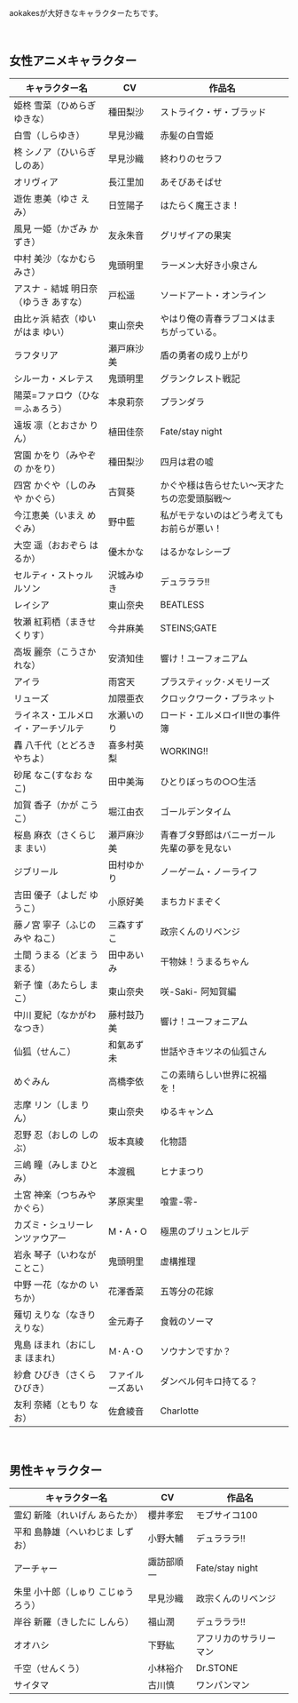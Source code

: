 aokakesが大好きなキャラクターたちです。  

<br>

## 女性アニメキャラクター
|キャラクター名|CV|作品名|
|---|---|---|
|姫柊 雪菜（ひめらぎ ゆきな）|種田梨沙|ストライク・ザ・ブラッド|
|白雪（しらゆき）|早見沙織|赤髪の白雪姫|
|柊 シノア（ひいらぎ しのあ）|早見沙織|終わりのセラフ|
|オリヴィア|長江里加|あそびあそばせ|
|遊佐 恵美（ゆさ えみ）|日笠陽子|はたらく魔王さま！|
|風見 一姫（かざみ かずき）|友永朱音|グリザイアの果実|
|中村 美沙（なかむら みさ）|鬼頭明里|ラーメン大好き小泉さん|
|アスナ - 結城 明日奈（ゆうき あすな）|戸松遥|ソードアート・オンライン|
|由比ヶ浜 結衣（ゆいがはま ゆい）|東山奈央|やはり俺の青春ラブコメはまちがっている。|
|ラフタリア|瀬戸麻沙美|盾の勇者の成り上がり|
|シルーカ・メレテス|鬼頭明里|グランクレスト戦記|
|陽菜=ファロウ（ひな＝ふぁろう）|本泉莉奈|プランダラ|
|遠坂 凛（とおさか りん）|植田佳奈|Fate/stay night|
|宮園 かをり（みやぞの かをり）|種田梨沙|四月は君の嘘|
|四宮 かぐや（しのみや かぐら）|古賀葵|かぐや様は告らせたい～天才たちの恋愛頭脳戦～|
|今江恵美（いまえ めぐみ）|野中藍|私がモテないのはどう考えてもお前らが悪い！|
|大空 遥（おおぞら はるか）|優木かな|はるかなレシーブ|
|セルティ・ストゥルルソン|沢城みゆき|デュラララ!!|
|レイシア|東山奈央|BEATLESS|
|牧瀬 紅莉栖（まきせ くりす）|今井麻美|STEINS;GATE|
|高坂 麗奈（こうさか れな）|安済知佳|響け！ユーフォニアム|
|アイラ|雨宮天|プラスティック･メモリーズ|
|リューズ|加隈亜衣|クロックワーク・プラネット|
|ライネス・エルメロイ・アーチゾルテ|水瀬いのり|ロード・エルメロイⅡ世の事件簿|
|轟 八千代（とどろき やちよ）|喜多村英梨|WORKING!!|
|砂尾 なこ(すなお なこ)|田中美海|ひとりぼっちの○○生活|
|加賀 香子（かが こうこ）|堀江由衣|ゴールデンタイム|
|桜島 麻衣（さくらじま まい）|瀬戸麻沙美|青春ブタ野郎はバニーガール先輩の夢を見ない|
|ジブリール|田村ゆかり|ノーゲーム・ノーライフ|
|吉田 優子（よしだ ゆうこ）|小原好美|まちカドまぞく|
|藤ノ宮 寧子（ふじのみや ねこ）|三森すずこ|政宗くんのリベンジ|
|土間 うまる（どま うまる）|田中あいみ|干物妹！うまるちゃん|
|新子 憧（あたらし まこ）|東山奈央|咲-Saki- 阿知賀編|
|中川 夏紀（なかがわ なつき）|藤村鼓乃美|響け！ユーフォニアム|
|仙狐（せんこ）|和氣あず未|世話やきキツネの仙狐さん|
|めぐみん|高橋李依|この素晴らしい世界に祝福を！|
|志摩 リン（しま りん）|東山奈央|ゆるキャン△|
|忍野 忍（おしの しのぶ）|坂本真綾|化物語|
|三嶋 瞳（みしま ひとみ）|本渡楓|ヒナまつり|
|土宮 神楽（つちみや かぐら）|茅原実里|喰霊-零-|
|カズミ・シュリーレンツァウアー|M・A・O|極黒のブリュンヒルデ|
|岩永 琴子（いわなが ことこ）|鬼頭明里|虚構推理|
|中野 一花（なかの いちか）|花澤香菜|五等分の花嫁|
|薙切 えりな（なきり えりな）|金元寿子|食戟のソーマ|
|鬼島 ほまれ（おにしま ほまれ）|Ｍ･Ａ･Ｏ|ソウナンですか？|
|紗倉 ひびき（さくら ひびき）|ファイルーズあい|ダンベル何キロ持てる？|
|友利 奈緒（ともり なお）|佐倉綾音|Charlotte|

<br>

## 男性キャラクター
|キャラクター名|CV|作品名|
|---|---|---|
|霊幻 新隆（れいげん あらたか）|櫻井孝宏|モブサイコ100|
|平和 島静雄（へいわじま しずお）|小野大輔|デュラララ!!|
|アーチャー|諏訪部順一|Fate/stay night|
|朱里 小十郎（しゅり こじゅうろう）|早見沙織|政宗くんのリベンジ|
|岸谷 新羅（きしたに しんら）|福山潤|デュラララ!!|
|オオハシ|下野紘|アフリカのサラリーマン|
|千空（せんくう）|小林裕介|Dr.STONE|
|サイタマ|古川慎|ワンパンマン|
